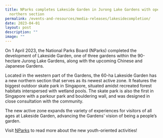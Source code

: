 ```yaml
---
title: NParks completes Lakeside Garden in Jurong Lake Gardens with opening of
  northern section
permalink: /events-and-resources/media-releases/lakesidecompletion/
date: 2023-04-01
layout: post
description: ""
image: ""
---
```

On 1 April 2023, the National Parks Board (NParks) completed the development of Lakeside Garden, one of three gardens within the 90-hectare Jurong Lake Gardens, along with the upcoming Chinese and Japanese Gardens.

Located in the western part of the Gardens, the 60-ha Lakeside Garden has a new northern section that serves as its newest active zone. It features the biggest outdoor skate park in Singapore, situated amidst recreated forest habitats interspersed with wetland pools. The skate park is also the first in Singapore with a parkour park and bouldering wall, and was designed in close consultation with the community.

The new active zone expands the variety of experiences for visitors of all ages at Lakeside Garden, advancing the Gardens’ vision of being a people’s garden.

Visit [NParks](https://www.nparks.gov.sg/nparks-corporate/news/2023/3/nparks-completes-lakeside-garden-in-jurong-lake-gardens--with-opening-of-northern-section) to read more about the new youth-oriented activities!